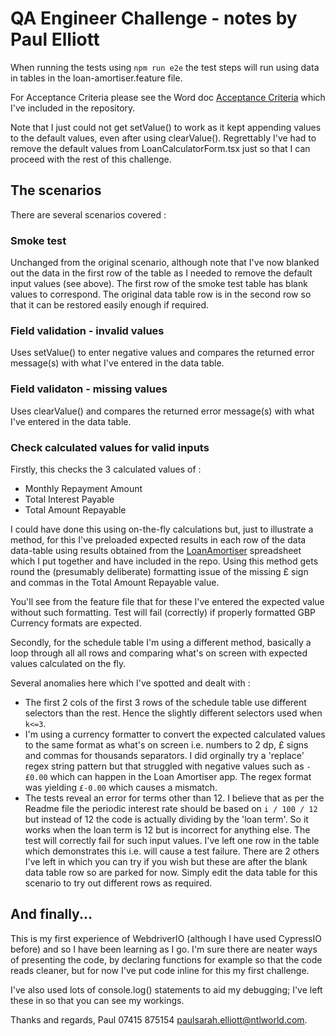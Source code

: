 # QA Engineer Challenge - notes by Paul Elliott

When running the tests using `npm run e2e` the test steps will run using data in tables in the loan-amortiser.feature file.

For Acceptance Criteria please see the Word doc [Acceptance Criteria](Acceptance%20Criteria.docx) which I've included in the repository.

Note that I just could not get setValue() to work as it kept appending values to the default values, even after using clearValue().  Regrettably I've had to remove the default values from LoanCalculatorForm.tsx just so that I can proceed with the rest of this challenge.

## The scenarios

There are several scenarios covered : 

### Smoke test
Unchanged from the original scenario, although note that I've now blanked out the data in the first row of the table as I needed to remove the default input values (see above).  The first row of the smoke test table has blank values to correspond.  The original data table row is in the second row so that it can be restored easily enough if required. 

### Field validation - invalid values
Uses setValue() to enter negative values and compares the returned error message(s) with what I've entered in the data table.

### Field validaton - missing values
Uses clearValue() and compares the returned error message(s) with what I've entered in the data table.

### Check calculated values for valid inputs
Firstly, this checks the 3 calculated values of :
- Monthly Repayment Amount
- Total Interest Payable
- Total Amount Repayable

I could have done this using on-the-fly calculations but, just to illustrate a method, for this I've preloaded expected results in each row of the data data-table using results obtained from the [LoanAmortiser](LoanAmortiser.xlsx) spreadsheet which I put together and have included in the repo.  Using this method gets round the (presumably deliberate) formatting issue of the missing £ sign and commas in the Total Amount Repayable value.

You'll see from the feature file that for these I've entered the expected value without such formatting.  Test will fail (correctly) if properly formatted GBP Currency formats are expected.

Secondly, for the schedule table I'm using a different method, basically a loop through all all rows and comparing what's on screen with expected values calculated on the fly.

Several anomalies here which I've spotted and dealt with :
- The first 2 cols of the first 3 rows of the schedule table use different selectors than the rest.  Hence the slightly different selectors used when `k<=3`.
- I'm using a currency formatter to convert the expected calculated values to the same format as what's on screen i.e. numbers to 2 dp, £ signs and commas for thousands separators.  I did orginally try a 'replace' regex string pattern but that struggled with negative values such as `-£0.00` which can happen in the Loan Amortiser app.  The regex format was yielding `£-0.00` which causes a mismatch.
- The tests reveal an error for terms other than 12.  I believe that as per the Readme file the periodic interest rate should be based on `i / 100 / 12` but instead of 12 the code is actually dividing by the 'loan term'.  So it works when the loan term is 12 but is incorrect for anything else.  The test will correctly fail for such input values.  I've left one row in the table which demonstrates this i.e. will cause a test failure.  There are 2 others I've left in which you can try if you wish but these are after the blank data table row so are parked for now.  Simply edit the data table for this scenario to try out different rows as required.
    
## And finally...

This is my first experience of WebdriverIO (although I have used CypressIO before) and so I have been learning as I go.  I'm sure there are neater ways of presenting the code, by declaring functions for example so that the code reads cleaner, but for now I've put code inline for this my first challenge.

I've also used lots of console.log() statements to aid my debugging; I've left these in so that you can see my workings.

Thanks and regards,
Paul 07415 875154 [paulsarah.elliott@ntlworld.com](mailto:paulsarah.elliott@ntlworld.com).